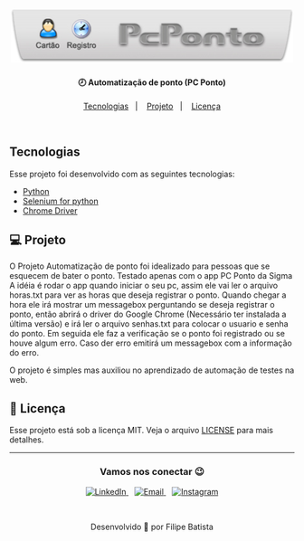 <h1 align="center">
    <img alt="PCPONTO" title="#PCPONTO" src="img/logo.jpg" width="500px" />
</h1>

<h4 align="center">
  🕗 Automatização de ponto (PC Ponto)
</h4>

<p align="center">
  <a href="#tecnologias">Tecnologias</a>&nbsp;&nbsp;&nbsp;|&nbsp;&nbsp;&nbsp;
  <a href="#-projeto">Projeto</a>&nbsp;&nbsp;&nbsp;|&nbsp;&nbsp;&nbsp;
  <a href="#memo-licença">Licença</a>
</p>

<br>

## Tecnologias

Esse projeto foi desenvolvido com as seguintes tecnologias:

- [Python](https://www.python.org/ftp/python/3.8.3/python-3.8.3.exe)
- [Selenium for python](https://selenium-python.readthedocs.io/)
- [Chrome Driver](https://sites.google.com/a/chromium.org/chromedriver/downloads)

## 💻 Projeto

O Projeto Automatização de ponto foi idealizado para pessoas que se esquecem de bater o ponto. Testado apenas com o app PC Ponto da Sigma
A idéia é rodar o app quando iniciar o seu pc, assim ele vai ler o arquivo horas.txt para ver as horas que deseja registrar o ponto. 
Quando chegar a hora ele irá mostrar um messagebox perguntando se deseja registrar o ponto, então abrirá o driver do Google Chrome 
(Necessário ter instalada a última versão) e irá ler o arquivo senhas.txt para colocar o usuario e senha do ponto. Em seguida
ele faz a verificação se o ponto foi registrado ou se houve algum erro. Caso der erro emitirá um messagebox com a informação do erro.

O projeto é simples mas auxiliou no aprendizado de automação de testes na web.


## :memo: Licença

Esse projeto está sob a licença MIT. Veja o arquivo [LICENSE](LICENSE.MD) para mais detalhes.

---

<h3 align="center" >Vamos nos conectar 😉</h3>
<p align="center">
  <a href="https://www.linkedin.com/in/filipelbatista/">
    <img alt="LinkedIn" width="22px" src="https://github.com/filipeleonelbatista/filipeleonelbatista/blob/master/assets/052-linkedin.svg" />
  </a>&ensp;
  <a href="mailto:filipe.x2016@gmail.com">
    <img alt="Email" width="22px" src="https://github.com/filipeleonelbatista/filipeleonelbatista/blob/master/assets/gmail.svg" />
  </a>&ensp;
  <a href="https://instagram.com/filipegaucho22">
    <img alt="Instagram" width="22px" src="https://github.com/filipeleonelbatista/filipeleonelbatista/blob/master/assets/044-instagram.svg" />
  </a>
</p>
<br />
<p align="center">
    Desenvolvido 💜 por Filipe Batista 
</p>
